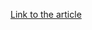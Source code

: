[Link to the article](https://domaintools.com/resources/blog/the-continuous-conundrum-of-cloud-atlas)
